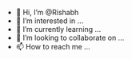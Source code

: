 - 👋 Hi, I’m @Rishabh
- 👀 I’m interested in ...
- 🌱 I’m currently learning ...
- 💞️ I’m looking to collaborate on ...
- 📫 How to reach me ...

<!---
RishabhUnity/RishabhUnity is a ✨ special ✨ repository because its `README.md` (this file) appears on your GitHub profile.
You can click the Preview link to take a look at your changes.
--->
